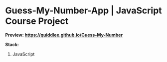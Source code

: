 # Guess-My-Number-App | JavaScript Course Project
**Preview: https://quiddlee.github.io/Guess-My-Number**

**Stack:**
1. JavaScript
